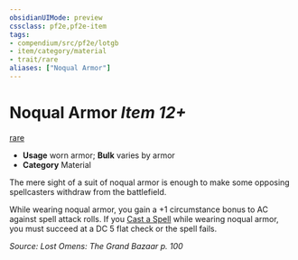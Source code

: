 ```yaml
---
obsidianUIMode: preview
cssclass: pf2e,pf2e-item
tags:
- compendium/src/pf2e/lotgb
- item/category/material
- trait/rare
aliases: ["Noqual Armor"]
---
```

# Noqual Armor *Item 12+*  
[rare](rules/traits/rare.md)  

- **Usage** worn armor; **Bulk** varies by armor
- **Category** Material

The mere sight of a suit of noqual armor is enough to make some opposing spellcasters withdraw from the battlefield.

While wearing noqual armor, you gain a +1 circumstance bonus to AC against spell attack rolls. If you [Cast a Spell](rules/actions/cast-a-spell.md) while wearing noqual armor, you must succeed at a DC 5 flat check or the spell fails.

*Source: Lost Omens: The Grand Bazaar p. 100*